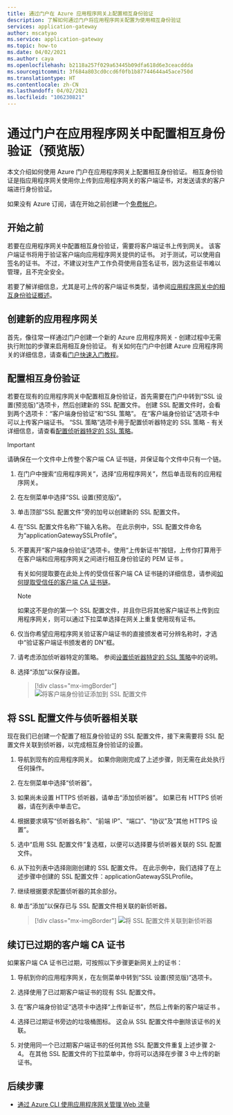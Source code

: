 ```yaml
---
title: 通过门户在 Azure 应用程序网关上配置相互身份验证
description: 了解如何通过门户将应用程序网关配置为使用相互身份验证
services: application-gateway
author: mscatyao
ms.service: application-gateway
ms.topic: how-to
ms.date: 04/02/2021
ms.author: caya
ms.openlocfilehash: b2118a257f029a63445b09dfa618d6e3ceacddda
ms.sourcegitcommit: 3f684a803cd0ccd6f0fb1b87744644a45ace750d
ms.translationtype: HT
ms.contentlocale: zh-CN
ms.lasthandoff: 04/02/2021
ms.locfileid: "106230821"
---
```

# <a name="configure-mutual-authentication-with-application-gateway-through-portal-preview"></a>通过门户在应用程序网关中配置相互身份验证（预览版）

本文介绍如何使用 Azure 门户在应用程序网关上配置相互身份验证。 相互身份验证是指应用程序网关使用你上传到应用程序网关的客户端证书，对发送请求的客户端进行身份验证。 

如果没有 Azure 订阅，请在开始之前创建一个[免费帐户](https://azure.microsoft.com/free/?WT.mc_id=A261C142F)。

## <a name="before-you-begin"></a>开始之前

若要在应用程序网关中配置相互身份验证，需要将客户端证书上传到网关。 该客户端证书将用于验证客户端向应用程序网关提供的证书。 对于测试，可以使用自签名的证书。 不过，不建议对生产工作负荷使用自签名证书，因为这些证书难以管理，且不完全安全。 

若要了解详细信息，尤其是可上传的客户端证书类型，请参阅[应用程序网关中的相互身份验证概述](./mutual-authentication-overview.md#certificates-supported-for-mutual-authentication)。

## <a name="create-a-new-application-gateway"></a>创建新的应用程序网关

首先，像往常一样通过门户创建一个新的 Azure 应用程序网关 - 创建过程中无需执行附加的步骤来启用相互身份验证。 有关如何在门户中创建 Azure 应用程序网关的详细信息，请查看[门户快速入门教程](./quick-create-portal.md)。

## <a name="configure-mutual-authentication"></a>配置相互身份验证 

若要在现有的应用程序网关中配置相互身份验证，首先需要在门户中转到“SSL 设置(预览版)”选项卡，然后创建新的 SSL 配置文件。 创建 SSL 配置文件时，会看到两个选项卡：“客户端身份验证”和“SSL 策略”。 在“客户端身份验证”选项卡中可以上传客户端证书。 “SSL 策略”选项卡用于配置侦听器特定的 SSL 策略 - 有关详细信息，请查看[配置侦听器特定的 SSL 策略](./application-gateway-configure-listener-specific-ssl-policy.md)。

> [!IMPORTANT]
> 请确保在一个文件中上传整个客户端 CA 证书链，并保证每个文件中只有一个链。

1. 在门户中搜索“应用程序网关”，选择“应用程序网关”，然后单击现有的应用程序网关。

2. 在左侧菜单中选择“SSL 设置(预览版)”。

3. 单击顶部“SSL 配置文件”旁的加号以创建新的 SSL 配置文件。

4. 在“SSL 配置文件名称”下输入名称。 在此示例中，SSL 配置文件命名为“applicationGatewaySSLProfile”。 

5. 不要离开“客户端身份验证”选项卡。使用“上传新证书”按钮，上传你打算用于在客户端和应用程序网关之间进行相互身份验证的 PEM 证书 。 

    有关如何提取要在此处上传的受信任客户端 CA 证书链的详细信息，请参阅[如何提取受信任的客户端 CA 证书链](./mutual-authentication-certificate-management.md)。

   > [!NOTE]
   > 如果这不是你的第一个 SSL 配置文件，并且你已将其他客户端证书上传到应用程序网关，则可以通过下拉菜单选择在网关上重复使用现有证书。 

6. 仅当你希望应用程序网关验证客户端证书的直接颁发者可分辨名称时，才选中“验证客户端证书颁发者的 DN”框。 

7. 请考虑添加侦听器特定的策略。 参阅[设置侦听器特定的 SSL 策略](./application-gateway-configure-listener-specific-ssl-policy.md)中的说明。

8. 选择“添加”以保存设置。
    > [!div class="mx-imgBorder"]
    > ![将客户端身份验证添加到 SSL 配置文件](./media/mutual-authentication-portal/mutual-authentication-portal.png)

## <a name="associate-the-ssl-profile-with-a-listener"></a>将 SSL 配置文件与侦听器相关联

现在我们已创建一个配置了相互身份验证的 SSL 配置文件，接下来需要将 SSL 配置文件关联到侦听器，以完成相互身份验证的设置。 

1. 导航到现有的应用程序网关。 如果你刚刚完成了上述步骤，则无需在此处执行任何操作。 

2. 在左侧菜单中选择“侦听器”。 

3. 如果尚未设置 HTTPS 侦听器，请单击“添加侦听器”。 如果已有 HTTPS 侦听器，请在列表中单击它。 

4. 根据要求填写“侦听器名称”、“前端 IP”、“端口”、“协议”及“其他 HTTPS 设置”。

5. 选中“启用 SSL 配置文件”复选框，以便可以选择要与侦听器关联的 SSL 配置文件。 

6. 从下拉列表中选择刚刚创建的 SSL 配置文件。 在此示例中，我们选择了在上述步骤中创建的 SSL 配置文件：applicationGatewaySSLProfile。 

7. 继续根据要求配置侦听器的其余部分。 

8. 单击“添加”以保存已与 SSL 配置文件相关联的新侦听器。 

    > [!div class="mx-imgBorder"]
    > ![将 SSL 配置文件关联到新侦听器](./media/mutual-authentication-portal/mutual-authentication-listener-portal.png)

## <a name="renew-expired-client-ca-certificates"></a>续订已过期的客户端 CA 证书

如果客户端 CA 证书已过期，可按照以下步骤更新网关上的证书： 

1. 导航到你的应用程序网关，在左侧菜单中转到“SSL 设置(预览版)”选项卡。 
 
1. 选择使用了已过期客户端证书的现有 SSL 配置文件。 
 
1. 在“客户端身份验证”选项卡中选择“上传新证书”，然后上传新的客户端证书 。 
 
1. 选择已过期证书旁边的垃圾桶图标。 这会从 SSL 配置文件中删除该证书的关联。 

1. 对使用同一个已过期客户端证书的任何其他 SSL 配置文件重复上述步骤 2-4。 在其他 SSL 配置文件的下拉菜单中，你将可以选择在步骤 3 中上传的新证书。

## <a name="next-steps"></a>后续步骤

- [通过 Azure CLI 使用应用程序网关管理 Web 流量](./tutorial-manage-web-traffic-cli.md)